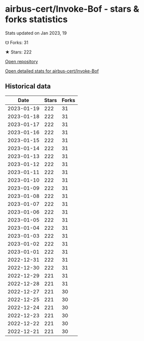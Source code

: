 # airbus-cert/Invoke-Bof - stars & forks statistics

Stats updated on Jan 2023, 19

☋ Forks: 31

★ Stars: 222

[Open repository](https://github.com/airbus-cert/Invoke-Bof)

[Open detailed stats for airbus-cert/Invoke-Bof](https://reviewgithub.com/rep/airbus-cert/Invoke-Bof)

## Historical data
| Date | Stars | Forks |
|------|-------|-------|
| 2023-01-19 | 222 | 31 | 
| 2023-01-18 | 222 | 31 | 
| 2023-01-17 | 222 | 31 | 
| 2023-01-16 | 222 | 31 | 
| 2023-01-15 | 222 | 31 | 
| 2023-01-14 | 222 | 31 | 
| 2023-01-13 | 222 | 31 | 
| 2023-01-12 | 222 | 31 | 
| 2023-01-11 | 222 | 31 | 
| 2023-01-10 | 222 | 31 | 
| 2023-01-09 | 222 | 31 | 
| 2023-01-08 | 222 | 31 | 
| 2023-01-07 | 222 | 31 | 
| 2023-01-06 | 222 | 31 | 
| 2023-01-05 | 222 | 31 | 
| 2023-01-04 | 222 | 31 | 
| 2023-01-03 | 222 | 31 | 
| 2023-01-02 | 222 | 31 | 
| 2023-01-01 | 222 | 31 | 
| 2022-12-31 | 222 | 31 | 
| 2022-12-30 | 222 | 31 | 
| 2022-12-29 | 221 | 31 | 
| 2022-12-28 | 221 | 31 | 
| 2022-12-27 | 221 | 30 | 
| 2022-12-25 | 221 | 30 | 
| 2022-12-24 | 221 | 30 | 
| 2022-12-23 | 221 | 30 | 
| 2022-12-22 | 221 | 30 | 
| 2022-12-21 | 221 | 30 | 

